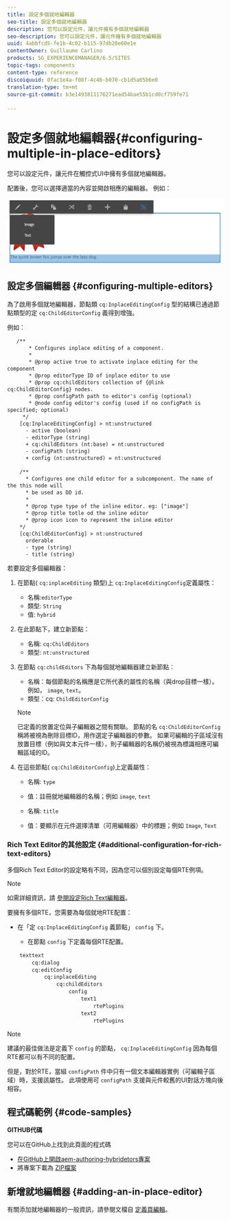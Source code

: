 ```yaml
---
title: 設定多個就地編輯器
seo-title: 設定多個就地編輯器
description: 您可以設定元件，讓元件擁有多個就地編輯器
seo-description: 您可以設定元件，讓元件擁有多個就地編輯器
uuid: 4abbfcd5-fe1b-4c02-b115-97db20e60e1e
contentOwner: Guillaume Carlino
products: SG_EXPERIENCEMANAGER/6.5/SITES
topic-tags: components
content-type: reference
discoiquuid: 0fac1e4a-f08f-4c46-b070-cb1d5a05b6e0
translation-type: tm+mt
source-git-commit: b3e1493811176271ead54bae55b1cd0cf759fe71

---
```



# 設定多個就地編輯器{#configuring-multiple-in-place-editors}

您可以設定元件，讓元件在觸控式UI中擁有多個就地編輯器。

配置後，您可以選擇適當的內容並開啟相應的編輯器。 例如：

![chlimage_1-8](assets/chlimage_1-8a.png)

## 設定多個編輯器 {#configuring-multiple-editors}

為了啟用多個就地編輯器，節點類 `cq:InplaceEditingConfig` 型的結構已通過節點類型的定 `cq:ChildEditorConfig` 義得到增強。

例如：

```
   /**
       * Configures inplace editing of a component.
       *
       * @prop active true to activate inplace editing for the component
       * @prop editorType ID of inplace editor to use
       * @prop cq:childEditors collection of {@link cq:ChildEditorConfig} nodes.
       * @prop configPath path to editor's config (optional)
       * @node config editor's config (used if no configPath is specified; optional)
     */
    [cq:InplaceEditingConfig] > nt:unstructured
      - active (boolean)
      - editorType (string)
      + cq:childEditors (nt:base) = nt:unstructured
      - configPath (string)
      + config (nt:unstructured) = nt:unstructured

    /**
      * Configures one child editor for a subcomponent. The name of the this node will
      * be used as DD id.
      *
      * @prop type type of the inline editor. eg: ["image"]
      * @prop title totle od the inline editor
      * @prop icon icon to represent the inline editor
    */
    [cq:ChildEditorConfig] > nt:unstructured
      orderable
      - type (string)
      - title (string)
```

若要設定多個編輯器：

1. 在節點( `cq:inplaceEditing` 類型)上 `cq:InplaceEditingConfig`定義屬性：

   * 名稱:`editorType`
   * 類型: `String`
   * 值: `hybrid`

1. 在此節點下，建立新節點：

   * 名稱: `cq:ChildEditors`
   * 類型: `nt:unstructured`

1. 在節點 `cq:childEditors` 下為每個就地編輯器建立新節點：

   * 名稱：每個節點的名稱應是它所代表的屬性的名稱（與drop目標一樣）。 例如， `image`, `text`。
   * 類型：cq: `ChildEditorConfig`
   >[!NOTE]
   >
   >已定義的放置定位與子編輯器之間有關聯。 節點的名 `cq:ChildEditorConfig` 稱將被視為刪除目標ID，用作選定子編輯器的參數。 如果可編輯的子區域沒有放置目標（例如與文本元件一樣），則子編輯器的名稱仍被視為標識相應可編輯區域的ID。

1. 在這些節點( `cq:ChildEditorConfig`)上定義屬性：

   * 名稱: `type`
   * 值：註冊就地編輯器的名稱；例如 `image`, `text`

   * 名稱: `title`
   * 值：要顯示在元件選擇清單（可用編輯器）中的標題；例如 `Image`, `Text`

### Rich Text Editor的其他設定 {#additional-configuration-for-rich-text-editors}

多個Rich Text Editor的設定略有不同，因為您可以個別設定每個RTE例項。

>[!NOTE]
>
>如需詳細資訊，請 [參閱設定Rich Text編輯器](/help/sites-administering/rich-text-editor.md)。

要擁有多個RTE，您需要為每個就地RTE配置：

* 在「定 `cq:InplaceEditingConfig` 義節點」 `config` 下。

   * 在節點 `config` 下定義每個RTE配置。

```xml
    texttext
        cq:dialog
        cq:editConfig
            cq:inplaceEditing
                cq:childEditors
                    config
                        text1
                            rtePlugins
                        text2
                            rtePlugins
```

>[!NOTE]
>
>建議的最佳做法是定義下 `config` 的節點， `cq:InplaceEditingConfig` 因為每個RTE都可以有不同的配置。
>
>但是，對於RTE，當組 `configPath` 件中只有一個文本編輯器實例（可編輯子區域）時，支援該屬性。 此項使用可 `configPath` 支援與元件較舊的UI對話方塊向後相容。

## 程式碼範例 {#code-samples}

**GITHUB代碼**

您可以在GitHub上找到此頁面的程式碼

* [在GitHub上開啟aem-authoring-hybridetors專案](https://github.com/Adobe-Marketing-Cloud/aem-authoring-hybrideditors)
* 將專案下載為 [ZIP檔案](https://github.com/Adobe-Marketing-Cloud/aem-authoring-hybrideditors/archive/master.zip)

## 新增就地編輯器 {#adding-an-in-place-editor}

有關添加就地編輯器的一般資訊，請參閱文檔自 [定義頁編輯](/help/sites-developing/customizing-page-authoring-touch.md#add-new-in-place-editor)。
